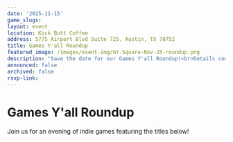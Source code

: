 ```yaml
---
date: '2025-11-15'
game_slugs:
layout: event
location: Kick Butt Coffee
address: 5775 Airport Blvd Suite 725, Austin, TX 78752
title: Games Y'all Roundup
featured_image: /images/event-img/GY-Square-Nov-25-roundup.png
description: "Save the date for our Games Y'all Roundup!<br>Details coming soon!"
announced: false
archived: false
rsvp-link:
---
```


# Games Y'all Roundup

Join us for an evening of indie games featuring the titles below!
